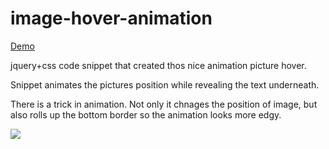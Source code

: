 # image-hover-animation

<a href="http://140coffee.com/demos/stuff_view/">Demo</a>

jquery+css code snippet that created thos nice animation picture hover. 

Snippet animates the pictures position while revealing the text underneath. 

There is a trick in animation. Not only it chnages the position of image, but also rolls up the bottom border so the animation looks more edgy.

<img src="http://140coffee.com/demos/stuff_view/demo.png" />
